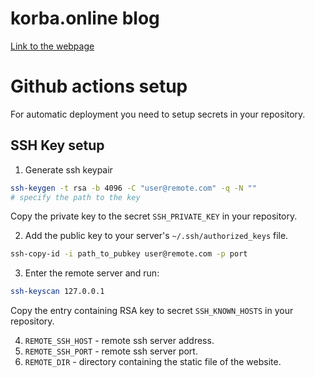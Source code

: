 # korba.online blog
[Link to the webpage](https://korba.online)

# Github actions setup
For automatic deployment you need to setup secrets in your repository.
## SSH Key setup
1. Generate ssh keypair
```bash
ssh-keygen -t rsa -b 4096 -C "user@remote.com" -q -N ""
# specify the path to the key
```
Copy the private key to the secret `SSH_PRIVATE_KEY` in your repository.

2. Add the public key to your server's `~/.ssh/authorized_keys` file.
```bash
ssh-copy-id -i path_to_pubkey user@remote.com -p port
```

3. Enter the remote server and run:
```bash
ssh-keyscan 127.0.0.1
```
Copy the entry containing RSA key to secret `SSH_KNOWN_HOSTS` in your repository.

4. `REMOTE_SSH_HOST` - remote ssh server address.
5. `REMOTE_SSH_PORT` - remote ssh server port.
6. `REMOTE_DIR` - directory containing the static file of the website.


